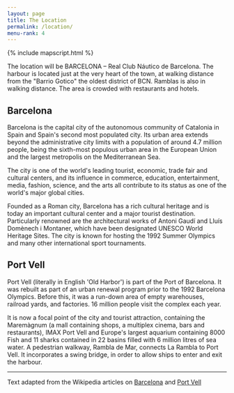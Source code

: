 ```yaml
---
layout: page
title: The Location
permalink: /location/
menu-rank: 4
---
```


{% include mapscript.html %}

<div class="map" data-address="Reial Club Nàutic de Barcelona, Passeig d'Ítaca
2, Barcelona, Spain"></div>
The location will be BARCELONA – Real Club Náutico de Barcelona. The harbour is
located just at the very heart of the town, at walking distance from the "Barrio
Gotico" the oldest district of BCN. Ramblas is also in walking distance. The
area is crowded with restaurants and hotels.

## Barcelona

Barcelona is the capital city of the autonomous community of Catalonia in Spain
and Spain's second most populated city. Its urban area extends beyond the
administrative city limits with a population of around 4.7 million people, being
the sixth-most populous urban area in the European Union and the largest
metropolis on the Mediterranean Sea.

The city is one of the world's leading tourist, economic, trade fair and
cultural centers, and its influence in commerce, education, entertainment,
media, fashion, science, and the arts all contribute to its status as one of the
world's major global cities.

Founded as a Roman city, Barcelona has a rich cultural heritage and is today an
important cultural center and a major tourist destination. Particularly renowned
are the architectural works of Antoni Gaudí and Lluís Domènech i Montaner, which
have been designated UNESCO World Heritage Sites. The city is known for hosting
the 1992 Summer Olympics and many other international sport tournaments.

## Port Vell

Port Vell (literally in English 'Old Harbor') is part of the
Port of Barcelona. It was rebuilt as part of an urban renewal program prior to the
1992 Barcelona Olympics. Before this, it was a run-down area of empty
warehouses, railroad yards, and factories. 16 million people visit the complex
each year.

It is now a focal point of the city and tourist attraction, containing the
Maremàgnum (a mall containing shops, a multiplex cinema, bars and restaurants),
IMAX Port Vell and Europe's largest aquarium containing 8000 Fish and 11 sharks
contained in 22 basins filled with 6 million litres of sea water. A pedestrian
walkway, Rambla de Mar, connects La Rambla to Port Vell. It incorporates a swing
bridge, in order to allow ships to enter and exit the harbour.

----
Text adapted from the Wikipedia articles on
[Barcelona](https://en.wikipedia.org/wiki/Barcelona#Seaport) and [Port
Vell](https://en.wikipedia.org/wiki/Port_Vell)
